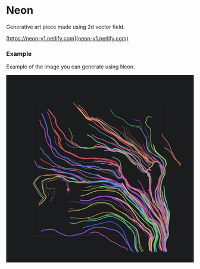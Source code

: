 # Neon

Generative art piece made using 2d vector field.


[https://neon-v1.netlify.com](neon-v1.netlify.com)

### Example

Example of the image you can generate using Neon.

[![Image generated using Neon](example.svg)](https://neon-v1.netlify.com/#/false/15/15/50/50/110/5/k554ri7kipa/32fmz98huj9/qunuqveb03)

